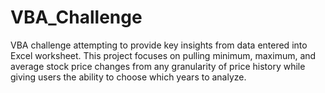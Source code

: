 # VBA_Challenge

VBA challenge attempting to provide key insights from data entered into Excel worksheet. This project focuses on pulling minimum, maximum, and average stock price changes from any granularity of price history while giving users the ability to choose which years to analyze.
